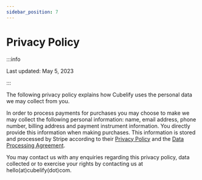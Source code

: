 ```yaml
---
sidebar_position: 7
---
```


# Privacy Policy

:::info

Last updated: May 5, 2023

:::

The following privacy policy explains how Cubelify uses the personal data we may collect from you.

In order to process payments for purchases you may choose to make we may collect the following personal information:
name, email address, phone number, billing address and payment instrument information. You directly provide this
information when making purchases. This information is stored and processed by Stripe according to
their [Privacy Policy](https://stripe.com/privacy) and the [Data Processing Agreement](https://stripe.com/legal/dpa).

You may contact us with any enquiries regarding this privacy policy, data collected or to exercise your rights by
contacting us at hello(at)cubelify(dot)com.

